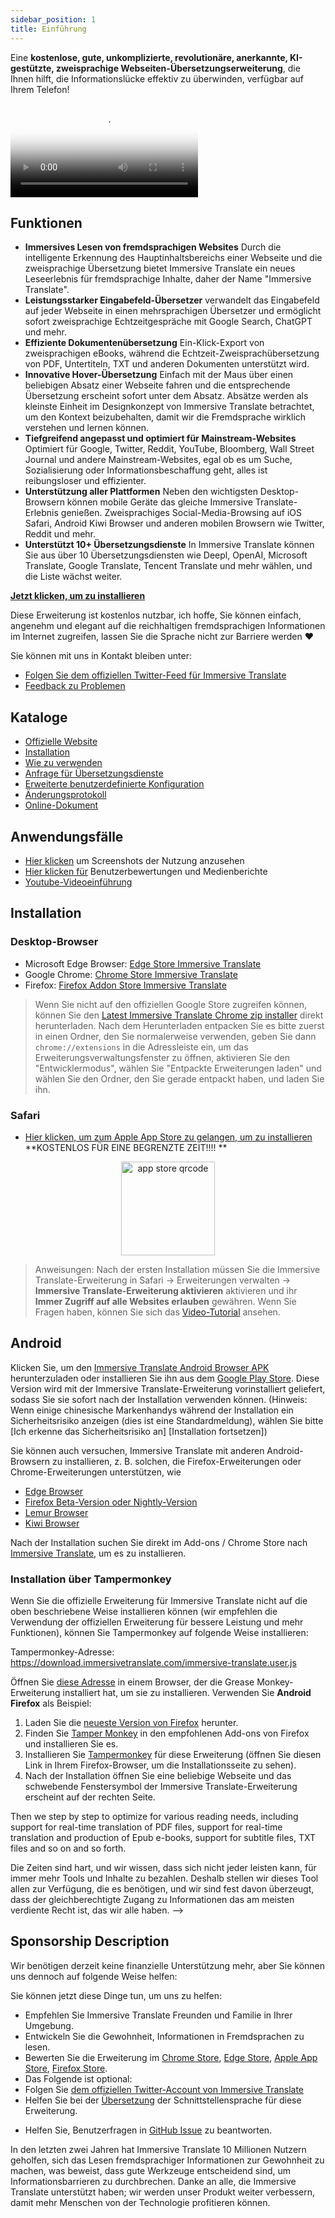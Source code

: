 ```yaml
---
sidebar_position: 1
title: Einführung
---
```


Eine **kostenlose, gute, unkomplizierte, revolutionäre, anerkannte, KI-gestützte, zweisprachige Webseiten-Übersetzungserweiterung**, die Ihnen hilft, die Informationslücke effektiv zu überwinden, verfügbar auf Ihrem Telefon!

<video
  controls
  poster="https://immersivetranslate.com/assets/price/video-poster-en.png"
  src="https://s.immersivetranslate.com/assets/uploads/en-kefVSe.mp4"
/>

## Funktionen

- **Immersives Lesen von fremdsprachigen Websites** Durch die intelligente Erkennung des Hauptinhaltsbereichs einer Webseite und die zweisprachige Übersetzung bietet Immersive Translate ein neues Leseerlebnis für fremdsprachige Inhalte, daher der Name "Immersive Translate".
- **Leistungsstarker Eingabefeld-Übersetzer** verwandelt das Eingabefeld auf jeder Webseite in einen mehrsprachigen Übersetzer und ermöglicht sofort zweisprachige Echtzeitgespräche mit Google Search, ChatGPT und mehr.
- **Effiziente Dokumentenübersetzung** Ein-Klick-Export von zweisprachigen eBooks, während die Echtzeit-Zweisprachübersetzung von PDF, Untertiteln, TXT und anderen Dokumenten unterstützt wird.
- **Innovative Hover-Übersetzung** Einfach mit der Maus über einen beliebigen Absatz einer Webseite fahren und die entsprechende Übersetzung erscheint sofort unter dem Absatz. Absätze werden als kleinste Einheit im Designkonzept von Immersive Translate betrachtet, um den Kontext beizubehalten, damit wir die Fremdsprache wirklich verstehen und lernen können.
- **Tiefgreifend angepasst und optimiert für Mainstream-Websites** Optimiert für Google, Twitter, Reddit, YouTube, Bloomberg, Wall Street Journal und andere Mainstream-Websites, egal ob es um Suche, Sozialisierung oder Informationsbeschaffung geht, alles ist reibungsloser und effizienter.
- **Unterstützung aller Plattformen** Neben den wichtigsten Desktop-Browsern können mobile Geräte das gleiche Immersive Translate-Erlebnis genießen. Zweisprachiges Social-Media-Browsing auf iOS Safari, Android Kiwi Browser und anderen mobilen Browsern wie Twitter, Reddit und mehr.
- **Unterstützt 10+ Übersetzungsdienste** In Immersive Translate können Sie aus über 10 Übersetzungsdiensten wie Deepl, OpenAI, Microsoft Translate, Google Translate, Tencent Translate und mehr wählen, und die Liste wächst weiter.

[**Jetzt klicken, um zu installieren**](/docs/installation/)

Diese Erweiterung ist kostenlos nutzbar, ich hoffe, Sie können einfach, angenehm und elegant auf die reichhaltigen fremdsprachigen Informationen im Internet zugreifen, lassen Sie die Sprache nicht zur Barriere werden ❤️

Sie können mit uns in Kontakt bleiben unter:

<!-- - [Abonnieren Sie Immersive Translate per E-Mail](https://immersivetranslate.substack.com/) Erhalten Sie die neuesten Updates und (Vorteile) zeitnah. -->

- [Folgen Sie dem offiziellen Twitter-Feed für Immersive Translate](https://twitter.com/immersivetrans)
  <!-- - [Folgen Sie dem Telegram-Kanal](https://t.me/immersivetranslate) Erhalten Sie die neuesten Nachrichten! -->
  <!-- - [Treten Sie der Telegram-Gruppe bei](https://t.me/+rq848Z09nehlOTgx), um an Diskussionen über Funktionen teilzunehmen. -->
- [Feedback zu Problemen](https://github.com/immersive-translate/immersive-translate/issues/)

## Kataloge

- [Offizielle Website](https://immersivetranslate.com/en/?force=1)
- [Installation](/docs/installation/)
- [Wie zu verwenden](/docs/usage/)
- [Anfrage für Übersetzungsdienste](/docs/services/)
- [Erweiterte benutzerdefinierte Konfiguration](/docs/advanced/)
- [Änderungsprotokoll](/docs/CHANGELOG/)
- [Online-Dokument](/docs/)

## Anwendungsfälle

<!-- - [Erfahren Sie mehr über die Veränderungen, die bei Benutzer Xiao Zhang nach einem Monat Nutzung von Immersive Translate aufgetreten sind](#user-xiao-zhangs-story) -->

- [Hier klicken](/docs/usecase/) um Screenshots der Nutzung anzusehen
- [Hier klicken für](/docs/review/) Benutzerbewertungen und Medienberichte
- [Youtube-Videoeinführung](https://www.youtube.com/watch?v=SHznc5kQCM4&ab_channel=ImmersiveTranslate)

## Installation

### Desktop-Browser

- Microsoft Edge Browser: [Edge Store Immersive Translate](https://microsoftedge.microsoft.com/addons/detail/amkbmndfnliijdhojkpoglbnaaahippg)
- Google Chrome: [Chrome Store Immersive Translate](https://chrome.google.com/webstore/detail/immersive-translate/bpoadfkcbjbfhfodiogcnhhhpibjhbnh)
- Firefox: [Firefox Addon Store Immersive Translate](https://addons.mozilla.org/firefox/addon/immersive-translate/)

> Wenn Sie nicht auf den offiziellen Google Store zugreifen können, können Sie den [Latest Immersive Translate Chrome zip installer](https://download.immersivetranslate.com/latest/chrome-immersive-translate.zip) direkt herunterladen. Nach dem Herunterladen entpacken Sie es bitte zuerst in einen Ordner, den Sie normalerweise verwenden, geben Sie dann `chrome://extensions` in die Adressleiste ein, um das Erweiterungsverwaltungsfenster zu öffnen, aktivieren Sie den "Entwicklermodus", wählen Sie "Entpackte Erweiterungen laden" und wählen Sie den Ordner, den Sie gerade entpackt haben, und laden Sie ihn.

### Safari

- [Hier klicken, um zum Apple App Store zu gelangen, um zu installieren](https://apps.apple.com/app/immersive-translate/id6447957425) \*\*KOSTENLOS FÜR EINE BEGRENZTE ZEIT!!!! \*\*

<div align="center">
<img src="https://s.immersivetranslate.com/static/official-static/assets/immersive-app-store.png" width="150" alt="app store qrcode" />
</div>

> Anweisungen: Nach der ersten Installation müssen Sie die Immersive Translate-Erweiterung in Safari -> Erweiterungen verwalten -> **Immersive Translate-Erweiterung aktivieren** aktivieren und ihr **Immer Zugriff auf alle Websites erlauben** gewähren. Wenn Sie Fragen haben, können Sie sich das [Video-Tutorial](https://s.immersivetranslate.com/videos/ios_safari_turorial_en.mp4) ansehen.

## Android

Klicken Sie, um den [Immersive Translate Android Browser APK](https://immersivetranslate.com/android/) herunterzuladen oder installieren Sie ihn aus dem [Google Play Store](https://play.google.com/store/apps/details?id=com.immersivetranslate.browser&utm_campaign=official). Diese Version wird mit der Immersive Translate-Erweiterung vorinstalliert geliefert, sodass Sie sie sofort nach der Installation verwenden können. (Hinweis: Wenn einige chinesische Markenhandys während der Installation ein Sicherheitsrisiko anzeigen (dies ist eine Standardmeldung), wählen Sie bitte [Ich erkenne das Sicherheitsrisiko an] [Installation fortsetzen])

Sie können auch versuchen, Immersive Translate mit anderen Android-Browsern zu installieren, z. B. solchen, die Firefox-Erweiterungen oder Chrome-Erweiterungen unterstützen, wie

- [Edge Browser](https://edgemobileapp.microsoft.com?adjustId=1m5nkuo3_1mtfb881)
- [Firefox Beta-Version oder Nightly-Version](https://www.mozilla.org/firefox/channel/android/)
- [Lemur Browser](https://lemurbrowser.com/)
- [Kiwi Browser](https://kiwibrowser.com/)

Nach der Installation suchen Sie direkt im Add-ons / Chrome Store nach [Immersive Translate](https://chrome.google.com/webstore/detail/immersive-translate/bpoadfkcbjbfhfodiogcnhhhpibjhbnh), um es zu installieren.

### Installation über Tampermonkey

Wenn Sie die offizielle Erweiterung für Immersive Translate nicht auf die oben beschriebene Weise installieren können (wir empfehlen die Verwendung der offiziellen Erweiterung für bessere Leistung und mehr Funktionen), können Sie Tampermonkey auf folgende Weise installieren:

Tampermonkey-Adresse: https://download.immersivetranslate.com/immersive-translate.user.js

Öffnen Sie [diese Adresse](https://download.immersivetranslate.com/immersive-translate.user.js) in einem Browser, der die Grease Monkey-Erweiterung installiert hat, um sie zu installieren. Verwenden Sie **Android Firefox** als Beispiel:

1. Laden Sie die [neueste Version von Firefox](https://www.mozilla.org/firefox/browsers/mobile/android/) herunter.
2. Finden Sie [Tamper Monkey](https://www.tampermonkey.net/) in den empfohlenen Add-ons von Firefox und installieren Sie es.
3. Installieren Sie [Tampermonkey](https://download.immersivetranslate.com/immersive-translate.user.js) für diese Erweiterung (öffnen Sie diesen Link in Ihrem Firefox-Browser, um die Installationsseite zu sehen).
4. Nach der Installation öffnen Sie eine beliebige Webseite und das schwebende Fenstersymbol der Immersive Translate-Erweiterung erscheint auf der rechten Seite.

Then we step by step to optimize for various reading needs, including support for real-time translation of PDF files, support for real-time translation and production of Epub e-books, support for subtitle files, TXT files and so on and so forth.

Die Zeiten sind hart, und wir wissen, dass sich nicht jeder leisten kann, für immer mehr Tools und Inhalte zu bezahlen. Deshalb stellen wir dieses Tool allen zur Verfügung, die es benötigen, und wir sind fest davon überzeugt, dass der gleichberechtigte Zugang zu Informationen das am meisten verdiente Recht ist, das wir alle haben. -->

## Sponsorship Description

Wir benötigen derzeit keine finanzielle Unterstützung mehr, aber Sie können uns dennoch auf folgende Weise helfen:

Sie können jetzt diese Dinge tun, um uns zu helfen:

- Empfehlen Sie Immersive Translate Freunden und Familie in Ihrer Umgebung.
- Entwickeln Sie die Gewohnheit, Informationen in Fremdsprachen zu lesen.
- Bewerten Sie die Erweiterung im [Chrome Store](https://chrome.google.com/webstore/detail/immersive-translate/bpoadfkcbjbfhfodiogcnhhhpibjhbnh), [Edge Store](https://microsoftedge.microsoft.com/addons/detail/immersive-translate-web-/amkbmndfnliijdhojkpoglbnaaahippg), [Apple App Store](https://apps.apple.com/app/id6447957425), [Firefox Store](https://addons.mozilla.org/firefox/addon/immersive-translate/).
- Das Folgende ist optional:
  <!-- - Abonnieren Sie [die offizielle Immersive Translate E-Mail](https://immersivetranslate.substack.com/) -->
  <!-- - [Treten Sie dem Telegram-Kanal bei](https://t.me/immersivetranslate) -->
- Folgen Sie [dem offiziellen Twitter-Account von Immersive Translate](https://twitter.com/immersivetrans)
- Helfen Sie bei der [Übersetzung](https://crowdin.com/project/immersive-translate) der Schnittstellensprache für diese Erweiterung.
<!-- - Helfen Sie, Benutzerfragen in [Telegram-Gruppen](https://t.me/+rq848Z09nehlOTgx) zu beantworten. -->
- Helfen Sie, Benutzerfragen in [GitHub Issue](https://github.com/immersive-translate/immersive-translate/issues) zu beantworten.

In den letzten zwei Jahren hat Immersive Translate 10 Millionen Nutzern geholfen, sich das Lesen fremdsprachiger Informationen zur Gewohnheit zu machen, was beweist, dass gute Werkzeuge entscheidend sind, um Informationsbarrieren zu durchbrechen. Danke an alle, die Immersive Translate unterstützt haben; wir werden unser Produkt weiter verbessern, damit mehr Menschen von der Technologie profitieren können.
